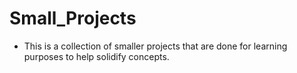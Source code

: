 # Small_Projects

* This is a collection of smaller projects that are done for learning purposes to help solidify concepts.
